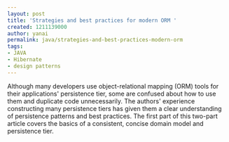 ```yaml
---
layout: post
title: 'Strategies and best practices for modern ORM '
created: 1211139000
author: yanai
permalink: java/strategies-and-best-practices-modern-orm
tags:
- JAVA
- Hibernate
- design patterns
---
```

<p><span class="thmr_call" id="thmr_42"><span class="thmr_call" id="thmr_6"><p>Although many developers use object-relational mapping (ORM) tools for their applications' persistence tier, some are confused about how to use them and duplicate code unnecessarily. The authors' experience constructing many persistence tiers has given them a clear understanding of persistence patterns and best practices. The first part of this two-part article covers the basics of a consistent, concise domain model and persistence tier.</p></span></span></p>
